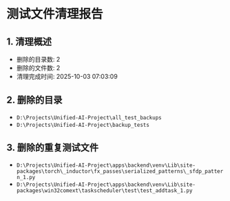 # 测试文件清理报告

## 1. 清理概述
- 删除的目录数: 2
- 删除的文件数: 2
- 清理完成时间: 2025-10-03 07:03:09

## 2. 删除的目录
- `D:\Projects\Unified-AI-Project\all_test_backups`
- `D:\Projects\Unified-AI-Project\backup_tests`

## 3. 删除的重复测试文件
- `D:\Projects\Unified-AI-Project\apps\backend\venv\Lib\site-packages\torch\_inductor\fx_passes\serialized_patterns\_sfdp_pattern_1.py`
- `D:\Projects\Unified-AI-Project\apps\backend\venv\Lib\site-packages\win32comext\taskscheduler\test\test_addtask_1.py`
